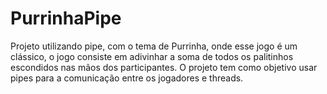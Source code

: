 # PurrinhaPipe

Projeto utilizando pipe, com o tema de Purrinha, onde esse jogo é um clássico, o jogo consiste em adivinhar a soma de todos os palitinhos escondidos nas mãos dos participantes. O projeto tem como objetivo usar pipes para a comunicação entre os jogadores e threads.
